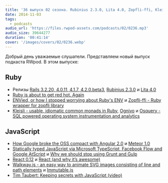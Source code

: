 ```yaml
---
title: '36 выпуск 02 сезона. Rubinius 2.3.0, Lita 4.0, Zopfli-ffi, Kleisli, React 0.12, Walkway.js, Immutable.js и прочее'
date: 2014-11-03
tags:
  - podcasts
audio_url: 'https://files.rwpod-assets.com/podcasts/02/0236.mp3'
audio_size: 39644277
duration: '00:41:14'
cover: '/images/covers/02/0236.webp'
---
```


Добрый день уважаемые слушатели. Представляем новый выпуск подкаста RWpod. В этом выпуске:

## Ruby

- Релизы [Rails 3.2.20, 4.0.11, 4.1.7, 4.2.0.beta3](http://weblog.rubyonrails.org/2014/10/30/Rails_3_2_20_4_0_11_4_1_7_and_4_2_0_beta3_have_been_released/), [Rubinius 2.3.0](https://github.com/rubinius/rubinius/releases/tag/v2.3.0) и [Lita 4.0](http://docs.lita.io/releases/4/)
- [Ruby is about to get red hot. Again](http://astonj.com/tech/ruby-is-about-to-get-red-hot-again/)
- [ENVied, or how I stopped worrying about Ruby's ENV](http://www.gertgoet.com/2014/10/14/envied-or-how-i-stopped-worrying-about-ruby-s-env.html) и [Zopfli-ffi - Ruby wrapper for zopfli library](http://leopard.in.ua/2014/10/29/zopfli-ffi/)
- [Kleisli - usable, idiomatic common monads in Ruby](http://blog.txus.io/kleisli/), [Ognivo](https://github.com/antlypls/ognivo) и [Osquery - SQL powered operating system instrumentation and analytics](http://osquery.io/)

## JavaScript

- [How Google broke the OSS compact with Angular 2.0](http://codebetter.com/johnvpetersen/2014/10/27/how-google-broke-the-oss-compact-with-angular-2-0/) и [Meteor 1.0](https://www.meteor.com/)
- [Statically typed JavaScript via Microsoft TypeScript, Facebook Flow and Google AtScript](http://www.2ality.com/2014/10/typed-javascript.html) и [Why we should stop using Grunt and Gulp](http://blog.keithcirkel.co.uk/why-we-should-stop-using-grunt/)
- [React 0.12](http://facebook.github.io/react/blog/2014/10/28/react-v0.12.html) и [React (and why it’s awesome)](http://www.normative.com/react-and-why-its-awesome/)
- [Walkway.js - an easy way to animate SVG images consisting of line and path elements](http://www.connoratherton.com/walkway) и [Immutable.js](http://facebook.github.io/immutable-js/)
- [Tim Taubert: Keeping secrets with JavaScript (video)](https://www.youtube.com/watch?v=yf4m9LdO1zI)

